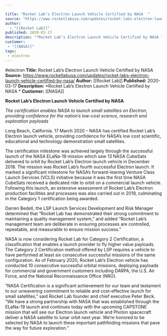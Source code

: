 ```yaml
---

title: "Rocket Lab’s Electron Launch Vehicle Certified by NASA  "
source: "https://www.rocketlabusa.com/updates/rocket-labs-electron-launch-vehicle-certified-by-nasa/"
author:
  - "[[Rocket Lab]]"
published: 2020-03-17
description: "*Rocket Lab’s Electron Launch Vehicle Certified by NASA *"
customer:
 - "[[NASA]]"
tags:
 - electron
---
```


#electron
**Title:** Rocket Lab’s Electron Launch Vehicle Certified by NASA  
**Source:** https://www.rocketlabusa.com/updates/rocket-labs-electron-launch-vehicle-certified-by-nasa/
**Author:** [[Rocket Lab]]
**Published:** 2020-03-17
**Description:** *Rocket Lab’s Electron Launch Vehicle Certified by NASA *
**Customer:** [[NASA]]

**Rocket Lab’s Electron Launch Vehicle Certified by NASA** 

*The certification enables NASA to launch small satellites on Electron, providing confidence for the nation’s low-cost science, research and exploration payloads*

Long Beach, California. 17 March 2020 – NASA has certified Rocket Lab’s Electron launch vehicle, providing confidence for NASA’s low cost scientific, educational and technology demonstration small satellites.

The certification milestone was achieved largely through the successful launch of the NASA ELaNa-19 mission which saw 13 NASA CubeSats delivered to orbit by Rocket Lab’s Electron launch vehicle in December 2018. The mission was Rocket Lab’s fourth successful Electron launch. It marked a significant milestone for NASA’s forward-leaning Venture Class Launch Services (VCLS) initiative because it was the first time NASA CubeSats received a dedicated ride to orbit on a commercial launch vehicle. Following this launch, an extensive assessment of Rocket Lab’s Electron production facilities and processes was also carried out in 2019, culminating in the Category 1 certification being awarded.

Darren Bedell, the LSP Launch Services Development and Risk Manager determined that “Rocket Lab has demonstrated their strong commitment to maintaining a quality management system,” and added “Rocket Lab’s management team are deliberate in ensuring processes are controlled, repeatable, and measurable to ensure mission success.”

NASA is now considering Rocket Lab for Category 2 Certification, a classification that enables a launch provider to fly higher value payloads. The Category 2 Certification method offered by LSP requires a vehicle to have performed at least six consecutive successful missions of the same configuration. As of February 2020, Rocket Lab’s Electron vehicle has conducted 10 consecutive successful orbital missions, deploying payloads for commercial and government customers including DARPA, the U.S. Air Force, and the National Reconnaissance Office (NRO).

“NASA Certification is a significant achievement for our team and testament to our unwavering commitment to reliable and cost-effective launch for small satellites,” said Rocket Lab founder and chief executive Peter Beck. “We have a strong partnership with NASA that was established through the ELaNa-19 launch and continues today with the upcoming CAPSTONE mission that will see our Electron launch vehicle and Photon spacecraft deliver a NASA satellite to lunar orbit next year. We’re honored to be selected by NASA to launch these important pathfinding missions that pave the way for future exploration.”